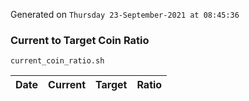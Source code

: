 Generated on `Thursday 23-September-2021 at 08:45:36`

### Current to Target Coin Ratio
`current_coin_ratio.sh`

Date|Current|Target|Ratio
---|---|---|---
